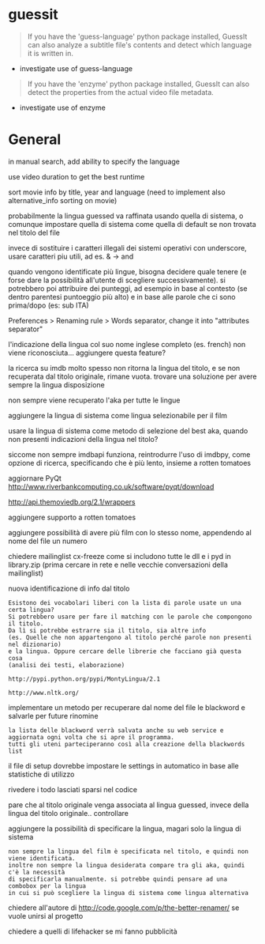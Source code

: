﻿
# guessit

> If you have the 'guess-language' python package installed, GuessIt can also analyze a subtitle file's contents and detect which language it is written in.

- investigate use of guess-language

> If you have the 'enzyme' python package installed, GuessIt can also detect the properties from the actual video file metadata.

- investigate use of enzyme

# General

in manual search, add ability to specify the language

use video duration to get the best runtime

sort movie info by title, year and language (need to implement also alternative_info sorting on movie)

probabilmente la lingua guessed va raffinata usando quella di sistema,
o comunque impostare quella di sistema come quella di default se non trovata nel titolo
del file

invece di sostituire i caratteri illegali dei sistemi operativi con underscore,
usare caratteri piu utili, ad es. & -> and
	
quando vengono identificate più lingue, bisogna decidere quale tenere (e forse dare la possibilità 
all'utente di scegliere successivamente). si potrebbero poi attribuire dei punteggi, ad esempio
in base al contesto (se dentro parentesi puntoeggio più alto) e in base alle parole che ci
sono prima/dopo (es: sub ITA)

Preferences > Renaming rule > Words separator, change it into "attributes separator"

l'indicazione della lingua col suo nome inglese completo
(es. french)
non viene riconosciuta...
aggiungere questa feature?

la ricerca su imdb molto spesso non ritorna la lingua del titolo, 
e se non recuperata dal titolo originale, rimane vuota. 
trovare una soluzione per avere sempre la lingua disposizione

non sempre viene recuperato l'aka per tutte le lingue

aggiungere la lingua di sistema come lingua selezionabile per il film

usare la lingua di sistema come metodo di selezione del best aka,
quando non presenti indicazioni della lingua nel titolo?

siccome non sempre imdbapi funziona, reintrodurre l'uso di imdbpy,
come opzione di ricerca,
specificando che è più lento,
insieme a rotten tomatoes

aggiornare PyQt http://www.riverbankcomputing.co.uk/software/pyqt/download

http://api.themoviedb.org/2.1/wrappers

aggiungere supporto a rotten tomatoes

aggiungere possibilità di avere più film con lo stesso nome, appendendo al nome del file un numero



chiedere mailinglist cx-freeze come si includono tutte le dll e i pyd in library.zip 
(prima cercare in rete e nelle vecchie conversazioni della mailinglist)

nuova identificazione di info dal titolo

	Esistono dei vocabolari liberi con la lista di parole usate un una certa lingua? 
	Si potrebbero usare per fare il matching con le parole che compongono il titolo. 
	Da lì si potrebbe estrarre sia il titolo, sia altre info 
	(es. Quelle che non appartengono al titolo perché parole non presenti nel dizionario) 
	e la lingua. Oppure cercare delle librerie che facciano già questa cosa 
	(analisi dei testi, elaborazione)

	http://pypi.python.org/pypi/MontyLingua/2.1

	http://www.nltk.org/

implementare un metodo per recuperare dal nome del file le blackword e salvarle per future rinomine

	la lista delle blackword verrà salvata anche su web service e aggiornata ogni volta che si apre il programma. 
	tutti gli uteni parteciperanno così alla creazione della blackwords list

il file di setup dovrebbe impostare le settings in automatico in base alle statistiche di utilizzo

rivedere i todo lasciati sparsi nel codice

pare che al titolo originale venga associata al lingua guessed, invece della lingua del titolo originale.. controllare

aggiungere la possibilità di specificare la lingua, magari solo la lingua di sistema

	non sempre la lingua del film è specificata nel titolo, e quindi non viene identificata. 
	inoltre non sempre la lingua desiderata compare tra gli aka, quindi c'è la necessità 
	di specificarla manualmente. si potrebbe quindi pensare ad una combobox per la lingua 
	in cui si può scegliere la lingua di sistema come lingua alternativa

chiedere all'autore di http://code.google.com/p/the-better-renamer/ se vuole unirsi al progetto

chiedere a quelli di lifehacker se mi fanno pubblicità






